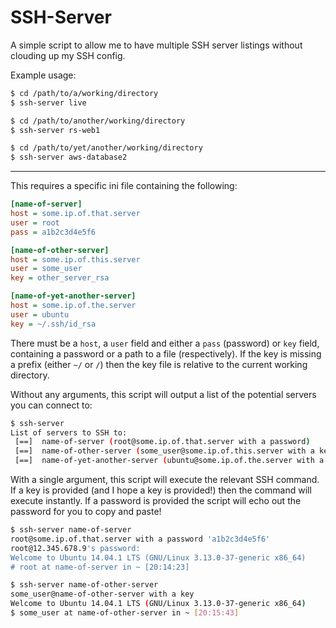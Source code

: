 # SSH-Server

A simple script to allow me to have multiple SSH server listings without clouding up my SSH config.

Example usage:

```sh
$ cd /path/to/a/working/directory
$ ssh-server live
```

```sh
$ cd /path/to/another/working/directory
$ ssh-server rs-web1
```

```sh
$ cd /path/to/yet/another/working/directory
$ ssh-server aws-database2
```

----

This requires a specific ini file containing the following:

```ini
[name-of-server]
host = some.ip.of.that.server
user = root
pass = a1b2c3d4e5f6

[name-of-other-server]
host = some.ip.of.this.server
user = some_user
key = other_server_rsa

[name-of-yet-another-server]
host = some.ip.of.the.server
user = ubuntu
key = ~/.ssh/id_rsa
```

There must be a `host`, a `user` field and either a `pass` (password) or `key` field, containing a password or a path to
a file (respectively). If the key is missing a prefix (either `~/` or `/`) then the key file is relative to the current
working directory.

Without any arguments, this script will output a list of the potential servers you can connect to:

```sh
$ ssh-server
List of servers to SSH to:
 [==]  name-of-server (root@some.ip.of.that.server with a password)
 [==]  name-of-other-server (some_user@some.ip.of.this.server with a key)
 [==]  name-of-yet-another-server (ubuntu@some.ip.of.the.server with a key)
```

With a single argument, this script will execute the relevant SSH command. If a key is provided (and I hope a key is 
provided!) then the command will execute instantly. If a password is provided the script will echo out the password for
you to copy and paste!

```sh
$ ssh-server name-of-server 
root@some.ip.of.that.server with a password 'a1b2c3d4e5f6'
root@12.345.678.9's password:
Welcome to Ubuntu 14.04.1 LTS (GNU/Linux 3.13.0-37-generic x86_64)
# root at name-of-server in ~ [20:14:23]
```

```sh
$ ssh-server name-of-other-server
some_user@name-of-other-server with a key
Welcome to Ubuntu 14.04.1 LTS (GNU/Linux 3.13.0-37-generic x86_64)
$ some_user at name-of-other-server in ~ [20:15:43]
```